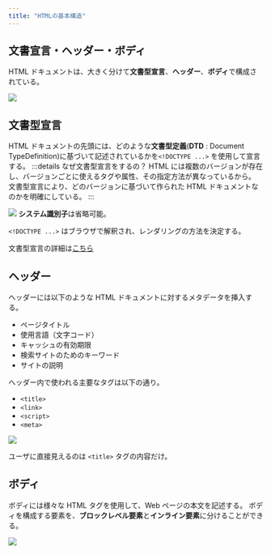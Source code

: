 ```yaml
---
title: "HTMLの基本構造"
---
```


## 文書宣言・ヘッダー・ボディ

HTML ドキュメントは、大きく分けて**文書型宣言**、**ヘッダー**、**ボディ**で構成されている。

![](https://storage.googleapis.com/zenn-user-upload/0c10c7b07d1d-20230805.png)

## 文書型宣言

HTML ドキュメントの先頭には、どのような**文書型定義**(**DTD** : Document TypeDefinition)に基づいて記述されているかを`<!DOCTYPE ...>` を使用して宣言する。
:::details なぜ文書型宣言をするの？
HTML には複数のバージョンが存在し、バージョンごとに使えるタグや属性、その指定方法が異なっているから。
文書型宣言により、どのバージョンに基づいて作られた HTML ドキュメントなのかを明確にしている。
:::

![](https://storage.googleapis.com/zenn-user-upload/27635403616c-20230805.png)
**システム識別子**は省略可能。

`<!DOCTYPE ...>` はブラウザで解釈され、レンダリングの方法を決定する。

文書型宣言の詳細は[こちら]()

## ヘッダー

ヘッダーには以下のような HTML ドキュメントに対するメタデータを挿入する。

- ページタイトル
- 使用言語（文字コード）
- キャッシュの有効期限
- 検索サイトのためのキーワード
- サイトの説明

ヘッダー内で使われる主要なタグは以下の通り。

- `<title>`
- `<link>`
- `<script>`
- `<meta>`

![](https://storage.googleapis.com/zenn-user-upload/31a52b0c52c9-20230805.png)

ユーザに直接見えるのは `<title>` タグの内容だけ。

## ボディ

ボディには様々な HTML タグを使用して、Web ページの本文を記述する。
ボディを構成する要素を、**ブロックレベル要素**と**インライン要素**に分けることができる。

![](https://storage.googleapis.com/zenn-user-upload/0da693154dbe-20230805.png)
